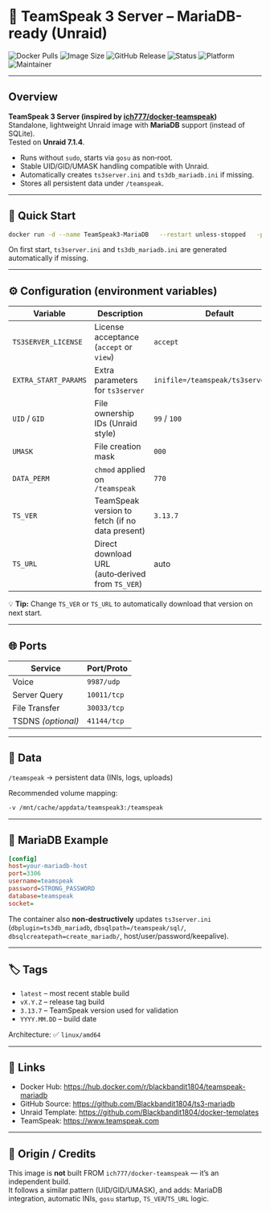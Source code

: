 # 🧩 TeamSpeak 3 Server – MariaDB-ready (Unraid)

![Docker Pulls](https://img.shields.io/docker/pulls/blackbandit1804/teamspeak-mariadb?style=for-the-badge&logo=docker)
![Image Size](https://img.shields.io/docker/image-size/blackbandit1804/teamspeak-mariadb/latest?style=for-the-badge)
![GitHub Release](https://img.shields.io/github/v/release/Blackbandit1804/ts3-mariadb?style=for-the-badge&logo=github)
![Status](https://img.shields.io/badge/status-stable-success?style=for-the-badge)
![Platform](https://img.shields.io/badge/platform-Unraid-orange?style=for-the-badge&logo=unraid)
![Maintainer](https://img.shields.io/badge/maintainer-Blackbandit1804-blue?style=for-the-badge&logo=github)

---

## Overview

**TeamSpeak 3 Server (inspired by [ich777/docker-teamspeak](https://github.com/ich777/docker-teamspeak))**  
Standalone, lightweight Unraid image with **MariaDB** support (instead of SQLite).  
Tested on **Unraid 7.1.4**.

- Runs without `sudo`, starts via `gosu` as non‑root.  
- Stable UID/GID/UMASK handling compatible with Unraid.  
- Automatically creates `ts3server.ini` and `ts3db_mariadb.ini` if missing.  
- Stores all persistent data under `/teamspeak`.

---

## 🚀 Quick Start

```bash
docker run -d --name TeamSpeak3-MariaDB   --restart unless-stopped   -p 9987:9987/udp   -p 10011:10011   -p 30033:30033   -e TS3SERVER_LICENSE=accept   -e EXTRA_START_PARAMS="inifile=/teamspeak/ts3server.ini"   -e UID=99   -e GID=100   -e UMASK=000   -e DATA_PERM=770   -v /mnt/cache/appdata/teamspeak3:/teamspeak   blackbandit1804/teamspeak-mariadb:latest
```

On first start, `ts3server.ini` and `ts3db_mariadb.ini` are generated automatically if missing.

---

## ⚙️ Configuration (environment variables)

| Variable | Description | Default |
|---|---|---|
| `TS3SERVER_LICENSE` | License acceptance (`accept` or `view`) | `accept` |
| `EXTRA_START_PARAMS` | Extra parameters for `ts3server` | `inifile=/teamspeak/ts3server.ini` |
| `UID` / `GID` | File ownership IDs (Unraid style) | `99` / `100` |
| `UMASK` | File creation mask | `000` |
| `DATA_PERM` | `chmod` applied on `/teamspeak` | `770` |
| `TS_VER` | TeamSpeak version to fetch (if no data present) | `3.13.7` |
| `TS_URL` | Direct download URL (auto‑derived from `TS_VER`) | auto |

💡 **Tip:** Change `TS_VER` or `TS_URL` to automatically download that version on next start.

---

## 🌐 Ports

| Service | Port/Proto |
|---|---|
| Voice | `9987/udp` |
| Server Query | `10011/tcp` |
| File Transfer | `30033/tcp` |
| TSDNS *(optional)* | `41144/tcp` |

---

## 📂 Data

`/teamspeak` → persistent data (INIs, logs, uploads)

Recommended volume mapping:

```bash
-v /mnt/cache/appdata/teamspeak3:/teamspeak
```

---

## 🧰 MariaDB Example

```ini
[config]
host=your-mariadb-host
port=3306
username=teamspeak
password=STRONG_PASSWORD
database=teamspeak
socket=
```

The container also **non‑destructively** updates `ts3server.ini` (`dbplugin=ts3db_mariadb`, `dbsqlpath=/teamspeak/sql/`, `dbsqlcreatepath=create_mariadb/`, host/user/password/keepalive).

---

## 🏷️ Tags

- `latest` – most recent stable build  
- `vX.Y.Z` – release tag build  
- `3.13.7` – TeamSpeak version used for validation  
- `YYYY.MM.DD` – build date

Architecture: ✅ `linux/amd64`

---

## 🔗 Links

- Docker Hub: https://hub.docker.com/r/blackbandit1804/teamspeak-mariadb  
- GitHub Source: https://github.com/Blackbandit1804/ts3-mariadb  
- Unraid Template: https://github.com/Blackbandit1804/docker-templates  
- TeamSpeak: https://www.teamspeak.com

---

## 📎 Origin / Credits

This image is **not** built FROM `ich777/docker-teamspeak` — it’s an independent build.  
It follows a similar pattern (UID/GID/UMASK), and adds: MariaDB integration, automatic INIs, `gosu` startup, `TS_VER`/`TS_URL` logic.
